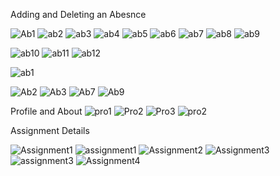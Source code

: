 Adding and Deleting an Abesnce


![Ab1](https://user-images.githubusercontent.com/81990744/114568257-fa3c5f80-9c41-11eb-92a6-3f2fe9491b3c.png)
![ab2](https://user-images.githubusercontent.com/81990744/114568271-fc062300-9c41-11eb-8e1c-a706b980e5fb.png)
![ab3](https://user-images.githubusercontent.com/81990744/114568281-fdcfe680-9c41-11eb-9c42-4414531c0dff.png)
![ab4](https://user-images.githubusercontent.com/81990744/114568288-ff99aa00-9c41-11eb-8afb-2a851d3e6c13.png)
![ab5](https://user-images.githubusercontent.com/81990744/114568298-01636d80-9c42-11eb-8d6a-aed7d3ffaa18.png)
![ab6](https://user-images.githubusercontent.com/81990744/114568307-02949a80-9c42-11eb-9496-af2cf9c63b89.png)
![ab7](https://user-images.githubusercontent.com/81990744/114568314-04f6f480-9c42-11eb-9ae2-10c2993c58a6.png)
![ab8](https://user-images.githubusercontent.com/81990744/114568324-06282180-9c42-11eb-92cd-5437ed62cedc.png)
![ab9](https://user-images.githubusercontent.com/81990744/114568335-088a7b80-9c42-11eb-9f41-8e435c0ae0b3.png)

![ab10](https://user-images.githubusercontent.com/81990744/114568339-09bba880-9c42-11eb-98d5-23f230367b5c.png)
![ab11](https://user-images.githubusercontent.com/81990744/114568344-0b856c00-9c42-11eb-8c7f-e9125f65cbc5.png)
![ab12](https://user-images.githubusercontent.com/81990744/114568357-0cb69900-9c42-11eb-9060-c1ae0ce4dd72.png)

![ab1](https://user-images.githubusercontent.com/81990744/114568902-89e20e00-9c42-11eb-8be7-0340da0791ee.png)

![Ab2](https://user-images.githubusercontent.com/81990744/114571230-82236900-9c44-11eb-9c27-c06797545a91.png)
![Ab3](https://user-images.githubusercontent.com/81990744/114571758-e5150000-9c44-11eb-9b3d-3c56ab2591af.png)
![Ab7](https://user-images.githubusercontent.com/81990744/114572449-7e441680-9c45-11eb-83f4-58a0c671c2d6.png)
![Ab9](https://user-images.githubusercontent.com/81990744/114572978-f6aad780-9c45-11eb-948a-1dd4488c2604.png)

Profile and About 
![pro1](https://user-images.githubusercontent.com/81990744/114576009-bdc03200-9c48-11eb-98ee-059cb3c951f4.png)
![Pro2](https://user-images.githubusercontent.com/81990744/114576055-ca448a80-9c48-11eb-87c7-d4a9e89a2f8c.png)
![Pro3](https://user-images.githubusercontent.com/81990744/114576080-ce70a800-9c48-11eb-9b3e-2db9b37ce1d0.png)
![pro2](https://user-images.githubusercontent.com/81990744/114630603-f97aec00-9c88-11eb-8808-b029ab434197.png)


Assignment Details 

![Assignment1](https://user-images.githubusercontent.com/81990744/114631979-a9e9ef80-9c8b-11eb-9b4a-12bfbe4c19df.png)
![assignment1](https://user-images.githubusercontent.com/81990744/114631991-ae160d00-9c8b-11eb-82d9-e1b4695fb13b.png)
![Assignment2](https://user-images.githubusercontent.com/81990744/114631996-b110fd80-9c8b-11eb-801c-4d527d5acaff.png)
![Assignment3](https://user-images.githubusercontent.com/81990744/114632004-b4a48480-9c8b-11eb-8548-8e07d29299d0.png)
![assignment3](https://user-images.githubusercontent.com/81990744/114632006-b706de80-9c8b-11eb-8dde-593562e562b9.png)
![Assignment4](https://user-images.githubusercontent.com/81990744/114632038-c84feb00-9c8b-11eb-9b37-d0955372679f.png)







